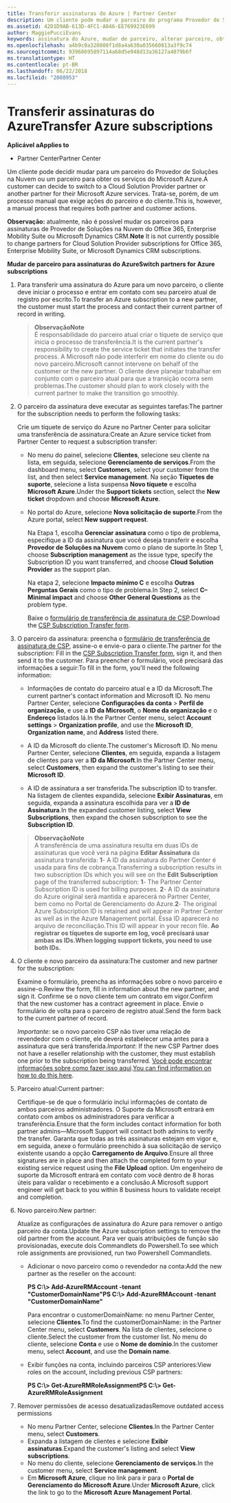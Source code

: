 ```yaml
---
title: Transferir assinaturas do Azure | Partner Center
description: Um cliente pode mudar o parceiro do programa Provedor de Soluções na Nuvem que usa para os serviços do Microsoft Azure. No entanto, esse é um processo manual que exige ações do parceiro e do cliente.
ms.assetid: 42D1D9AB-613D-4FC1-A846-EE769923E699
author: MaggiePucciEvans
keywords: assinatura do Azure, mudar de parceiro, alterar parceiro, obter novo parceiro, outro parceiro
ms.openlocfilehash: a4b9c0a320808f1d8a4a630a035660813a3f9c74
ms.sourcegitcommit: 93968695897114a68d5e948d13a36127a4079b6f
ms.translationtype: HT
ms.contentlocale: pt-BR
ms.lasthandoff: 06/22/2018
ms.locfileid: "2088953"
---
```

# <a name="transfer-azure-subscriptions"></a><span data-ttu-id="b180f-105">Transferir assinaturas do Azure</span><span class="sxs-lookup"><span data-stu-id="b180f-105">Transfer Azure subscriptions</span></span> 

**<span data-ttu-id="b180f-106">Aplicável a</span><span class="sxs-lookup"><span data-stu-id="b180f-106">Applies to</span></span>**

-  <span data-ttu-id="b180f-107">Partner Center</span><span class="sxs-lookup"><span data-stu-id="b180f-107">Partner Center</span></span>

<span data-ttu-id="b180f-108">Um cliente pode decidir mudar para um parceiro do Provedor de Soluções na Nuvem ou um parceiro para obter os serviços do Microsoft Azure.</span><span class="sxs-lookup"><span data-stu-id="b180f-108">A customer can decide to switch to a Cloud Solution Provider partner or another partner for their Microsoft Azure services.</span></span> <span data-ttu-id="b180f-109">Trata-se, porém, de um processo manual que exige ações do parceiro e do cliente.</span><span class="sxs-lookup"><span data-stu-id="b180f-109">This is, however, a manual process that requires both partner and customer actions.</span></span>

<span data-ttu-id="b180f-110">**Observação:** atualmente, não é possível mudar os parceiros para assinaturas de Provedor de Soluções na Nuvem do Office 365, Enterprise Mobility Suite ou Microsoft Dynamics CRM.</span><span class="sxs-lookup"><span data-stu-id="b180f-110">**Note**  It is not currently possible to change partners for Cloud Solution Provider subscriptions for Office 365, Enterprise Mobility Suite, or Microsoft Dynamics CRM subscriptions.</span></span>



**<span data-ttu-id="b180f-111">Mudar de parceiro para assinaturas do Azure</span><span class="sxs-lookup"><span data-stu-id="b180f-111">Switch partners for Azure subscriptions</span></span>**

1.  <span data-ttu-id="b180f-112">Para transferir uma assinatura do Azure para um novo parceiro, o cliente deve iniciar o processo e entrar em contato com seu parceiro atual de registro por escrito.</span><span class="sxs-lookup"><span data-stu-id="b180f-112">To transfer an Azure subscription to a new partner, the customer must start the process and contact their current partner of record in writing.</span></span> 

    >**<span data-ttu-id="b180f-113">Observação</span><span class="sxs-lookup"><span data-stu-id="b180f-113">Note</span></span>**<br> <span data-ttu-id="b180f-114">É responsabilidade do parceiro atual criar o tíquete de serviço que inicia o processo de transferência.</span><span class="sxs-lookup"><span data-stu-id="b180f-114">It is the current partner's responsibility to create the service ticket that initiates the transfer process.</span></span> <span data-ttu-id="b180f-115">A Microsoft não pode interferir em nome do cliente ou do novo parceiro.</span><span class="sxs-lookup"><span data-stu-id="b180f-115">Microsoft cannot intervene on behalf of the customer or the new partner.</span></span> <span data-ttu-id="b180f-116">O cliente deve planejar trabalhar em conjunto com o parceiro atual para que a transição ocorra sem problemas.</span><span class="sxs-lookup"><span data-stu-id="b180f-116">The customer should plan to work closely with the current partner to make the transition go smoothly.</span></span>

2.  <span data-ttu-id="b180f-117">O parceiro da assinatura deve executar as seguintes tarefas:</span><span class="sxs-lookup"><span data-stu-id="b180f-117">The partner for the subscription needs to perform the following tasks:</span></span>

    <span data-ttu-id="b180f-118">Crie um tíquete de serviço do Azure no Partner Center para solicitar uma transferência de assinatura:</span><span class="sxs-lookup"><span data-stu-id="b180f-118">Create an Azure service ticket from Partner Center to request a subscription transfer:</span></span>

    -   <span data-ttu-id="b180f-119">No menu do painel, selecione **Clientes**, selecione seu cliente na lista, em seguida, selecione **Gerenciamento de serviços**.</span><span class="sxs-lookup"><span data-stu-id="b180f-119">From the dashboard menu, select **Customers**, select your customer from the list, and then select **Service management**.</span></span> <span data-ttu-id="b180f-120">Na seção **Tíquetes de suporte**, selecione a lista suspensa **Novo tíquete** e escolha **Microsoft Azure**.</span><span class="sxs-lookup"><span data-stu-id="b180f-120">Under the **Support tickets** section, select the **New ticket** dropdown and choose **Microsoft Azure**.</span></span>

    -   <span data-ttu-id="b180f-121">No portal do Azure, selecione **Nova solicitação de suporte**.</span><span class="sxs-lookup"><span data-stu-id="b180f-121">From the Azure portal, select **New support request**.</span></span>

        <span data-ttu-id="b180f-122">Na Etapa 1, escolha **Gerenciar assinatura** como o tipo de problema, especifique a ID da assinatura que você deseja transferir e escolha **Provedor de Soluções na Nuvem** como o plano de suporte.</span><span class="sxs-lookup"><span data-stu-id="b180f-122">In Step 1, choose **Subscription management** as the issue type, specify the Subscription ID you want transferred, and choose **Cloud Solution Provider** as the support plan.</span></span>

        <span data-ttu-id="b180f-123">Na etapa 2, selecione **Impacto mínimo C** e escolha **Outras Perguntas Gerais** como o tipo de problema.</span><span class="sxs-lookup"><span data-stu-id="b180f-123">In Step 2, select **C–Minimal impact** and choose **Other General Questions** as the problem type.</span></span>

        <span data-ttu-id="b180f-124">Baixe o [formulário de transferência de assinatura de CSP](https://assets.windowsphone.com/5222c408-e546-4e01-b72a-2ec7d4c43d57/CSP_Subscription_Transfer_Form_Azure_InvariantCulture_Default.zip).</span><span class="sxs-lookup"><span data-stu-id="b180f-124">Download the [CSP Subscription Transfer form](https://assets.windowsphone.com/5222c408-e546-4e01-b72a-2ec7d4c43d57/CSP_Subscription_Transfer_Form_Azure_InvariantCulture_Default.zip).</span></span>

3.  <span data-ttu-id="b180f-125">O parceiro da assinatura: preencha o [formulário de transferência de assinatura de CSP](https://assets.windowsphone.com/5222c408-e546-4e01-b72a-2ec7d4c43d57/CSP_Subscription_Transfer_Form_Azure_InvariantCulture_Default.zip), assine-o e envie-o para o cliente.</span><span class="sxs-lookup"><span data-stu-id="b180f-125">The partner for the subscription: Fill in the [CSP Subscription Transfer form](https://assets.windowsphone.com/5222c408-e546-4e01-b72a-2ec7d4c43d57/CSP_Subscription_Transfer_Form_Azure_InvariantCulture_Default.zip), sign it, and then send it to the customer.</span></span> <span data-ttu-id="b180f-126">Para preencher o formulário, você precisará das informações a seguir:</span><span class="sxs-lookup"><span data-stu-id="b180f-126">To fill in the form, you'll need the following information:</span></span>

    -   <span data-ttu-id="b180f-127">Informações de contato do parceiro atual e a ID da Microsoft.</span><span class="sxs-lookup"><span data-stu-id="b180f-127">The current partner's contact information and Microsoft ID.</span></span> <span data-ttu-id="b180f-128">No menu Partner Center, selecione **Configurações da conta** &gt; **Perfil de organização**, e use a **ID da Microsoft**, o **Nome da organização** e o **Endereço** listados lá.</span><span class="sxs-lookup"><span data-stu-id="b180f-128">In the Partner Center menu, select **Account settings** &gt; **Organization profile**, and use the **Microsoft ID**, **Organization name**, and **Address** listed there.</span></span>

    -   <span data-ttu-id="b180f-129">A ID da Microsoft do cliente.</span><span class="sxs-lookup"><span data-stu-id="b180f-129">The customer's Microsoft ID.</span></span> <span data-ttu-id="b180f-130">No menu Partner Center, selecione **Clientes**, em seguida, expanda a listagem de clientes para ver a **ID da Microsoft**.</span><span class="sxs-lookup"><span data-stu-id="b180f-130">In the Partner Center menu, select **Customers**, then expand the customer's listing to see their **Microsoft ID**.</span></span>

    -   <span data-ttu-id="b180f-131">A ID de assinatura a ser transferida.</span><span class="sxs-lookup"><span data-stu-id="b180f-131">The subscription ID to transfer.</span></span> <span data-ttu-id="b180f-132">Na listagem de clientes expandida, selecione **Exibir Assinaturas**, em seguida, expanda a assinatura escolhida para ver a **ID de Assinatura**.</span><span class="sxs-lookup"><span data-stu-id="b180f-132">In the expanded customer listing, select **View Subscriptions**, then expand the chosen subscription to see the **Subscription ID**.</span></span>

    >**<span data-ttu-id="b180f-133">Observação</span><span class="sxs-lookup"><span data-stu-id="b180f-133">Note</span></span>**<br> <span data-ttu-id="b180f-134">A transferência de uma assinatura resulta em duas IDs de assinaturas que você verá na página **Editar Assinatura** da assinatura transferida: **1**- A ID da assinatura do Partner Center é usada para fins de cobrança.</span><span class="sxs-lookup"><span data-stu-id="b180f-134">Transferring a subscription results in two subscription IDs which you will see on the **Edit Subscription** page of the transferred subscription: **1**- The Partner Center Subscription ID is used for billing purposes.</span></span> 
    <span data-ttu-id="b180f-135">**2**- A ID da assinatura do Azure original será mantida e aparecerá no Partner Center, bem como no Portal de Gerenciamento do Azure.</span><span class="sxs-lookup"><span data-stu-id="b180f-135">**2**-  The original Azure Subscription ID is retained and will appear in Partner Center as well as in the Azure Management portal.</span></span> <span data-ttu-id="b180f-136">Essa ID aparecerá no arquivo de reconciliação.</span><span class="sxs-lookup"><span data-stu-id="b180f-136">This ID will appear in your recon file.</span></span>  **<span data-ttu-id="b180f-137">Ao registrar os tíquetes de suporte em log, você precisará usar ambas as IDs.</span><span class="sxs-lookup"><span data-stu-id="b180f-137">When logging support tickets, you need to use both IDs.</span></span>**

4.  <span data-ttu-id="b180f-138">O cliente e novo parceiro da assinatura:</span><span class="sxs-lookup"><span data-stu-id="b180f-138">The customer and new partner for the subscription:</span></span>

    <span data-ttu-id="b180f-139">Examine o formulário, preencha as informações sobre o novo parceiro e assine-o.</span><span class="sxs-lookup"><span data-stu-id="b180f-139">Review the form, fill in information about the new partner, and sign it.</span></span> <span data-ttu-id="b180f-140">Confirme se o novo cliente tem um contrato em vigor.</span><span class="sxs-lookup"><span data-stu-id="b180f-140">Confirm that the new customer has a contract agreement in place.</span></span> <span data-ttu-id="b180f-141">Envie o formulário de volta para o parceiro de registro atual.</span><span class="sxs-lookup"><span data-stu-id="b180f-141">Send the form back to the current partner of record.</span></span>

    <span data-ttu-id="b180f-142">*Importante*: se o novo parceiro CSP não tiver uma relação de revendedor com o cliente, ele deverá estabelecer uma antes para a assinatura que será transferida.</span><span class="sxs-lookup"><span data-stu-id="b180f-142">*Important*: If the new CSP Partner does not have a reseller relationship with the customer, they must establish one prior to the subscription being transferred.</span></span> <span data-ttu-id="b180f-143">[Você pode encontrar informações sobre como fazer isso aqui](request-a-relationship-with-a-customer.md).</span><span class="sxs-lookup"><span data-stu-id="b180f-143">[You can find information on how to do this here](request-a-relationship-with-a-customer.md).</span></span>

5.  <span data-ttu-id="b180f-144">Parceiro atual:</span><span class="sxs-lookup"><span data-stu-id="b180f-144">Current partner:</span></span>

    <span data-ttu-id="b180f-145">Certifique-se de que o formulário inclui informações de contato de ambos parceiros administradores. O Suporte da Microsoft entrará em contato com ambos os administradores para verificar a transferência.</span><span class="sxs-lookup"><span data-stu-id="b180f-145">Ensure that the form includes contact information for both partner admins—Microsoft Support will contact both admins to verify the transfer.</span></span> <span data-ttu-id="b180f-146">Garanta que todas as três assinaturas estejam em vigor e, em seguida, anexe o formulário preenchido à sua solicitação de serviço existente usando a opção **Carregamento de Arquivo**.</span><span class="sxs-lookup"><span data-stu-id="b180f-146">Ensure all three signatures are in place and then attach the completed form to your existing service request using the **File Upload** option.</span></span> <span data-ttu-id="b180f-147">Um engenheiro de suporte da Microsoft entrará em contato com você dentro de 8 horas úteis para validar o recebimento e a conclusão.</span><span class="sxs-lookup"><span data-stu-id="b180f-147">A Microsoft support engineer will get back to you within 8 business hours to validate receipt and completion.</span></span>

6.  <span data-ttu-id="b180f-148">Novo parceiro:</span><span class="sxs-lookup"><span data-stu-id="b180f-148">New partner:</span></span>

    <span data-ttu-id="b180f-149">Atualize as configurações de assinatura do Azure para remover o antigo parceiro da conta.</span><span class="sxs-lookup"><span data-stu-id="b180f-149">Update the Azure subscription settings to remove the old partner from the account.</span></span> <span data-ttu-id="b180f-150">Para ver quais atribuições de função são provisionadas, execute dois Commandlets do Powershell.</span><span class="sxs-lookup"><span data-stu-id="b180f-150">To see which role assignments are provisioned, run two Powershell Commandlets.</span></span>

    -   <span data-ttu-id="b180f-151">Adicionar o novo parceiro como o revendedor na conta:</span><span class="sxs-lookup"><span data-stu-id="b180f-151">Add the new partner as the reseller on the account:</span></span>

        **<span data-ttu-id="b180f-152">PS C:\\&gt; Add-AzureRMAccount -tenant "CustomerDomainName"</span><span class="sxs-lookup"><span data-stu-id="b180f-152">PS C:\\&gt; Add-AzureRMAccount -tenant "CustomerDomainName"</span></span>**

        <span data-ttu-id="b180f-153">Para encontrar o customerDomainName: no menu Partner Center, selecione **Clientes**.</span><span class="sxs-lookup"><span data-stu-id="b180f-153">To find the customerDomainName: in the Partner Center menu, select **Customers**.</span></span> <span data-ttu-id="b180f-154">Na lista de clientes, selecione o cliente.</span><span class="sxs-lookup"><span data-stu-id="b180f-154">Select the customer from the customer list.</span></span> <span data-ttu-id="b180f-155">No menu do cliente, selecione **Conta** e use o **Nome de domínio**.</span><span class="sxs-lookup"><span data-stu-id="b180f-155">In the customer menu, select **Account**, and use the **Domain name**.</span></span>

    -   <span data-ttu-id="b180f-156">Exibir funções na conta, incluindo parceiros CSP anteriores:</span><span class="sxs-lookup"><span data-stu-id="b180f-156">View roles on the account, including previous CSP partners:</span></span>

        **<span data-ttu-id="b180f-157">PS C:\\&gt; Get-AzureRMRoleAssignment</span><span class="sxs-lookup"><span data-stu-id="b180f-157">PS C:\\&gt; Get-AzureRMRoleAssignment</span></span>**

7. <span data-ttu-id="b180f-158">Remover permissões de acesso desatualizadas</span><span class="sxs-lookup"><span data-stu-id="b180f-158">Remove outdated access permissions</span></span>

    -  <span data-ttu-id="b180f-159">No menu Partner Center, selecione **Clientes**.</span><span class="sxs-lookup"><span data-stu-id="b180f-159">In the Partner Center menu, select **Customers**.</span></span> 
    -  <span data-ttu-id="b180f-160">Expanda a listagem de clientes e selecione **Exibir assinaturas**.</span><span class="sxs-lookup"><span data-stu-id="b180f-160">Expand the customer's listing and select **View subscriptions**.</span></span> 
    -  <span data-ttu-id="b180f-161">No menu do cliente, selecione **Gerenciamento de serviços**.</span><span class="sxs-lookup"><span data-stu-id="b180f-161">In the customer menu, select **Service management**.</span></span> 
    -  <span data-ttu-id="b180f-162">Em **Microsoft Azure**, clique no link para ir para o **Portal de Gerenciamento do Microsoft Azure**.</span><span class="sxs-lookup"><span data-stu-id="b180f-162">Under **Microsoft Azure**, click the link to go to the **Microsoft Azure Management Portal**.</span></span>

 

 



